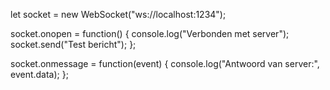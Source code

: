 let socket = new WebSocket("ws://localhost:1234");

socket.onopen = function() {
    console.log("Verbonden met server");
    socket.send("Test bericht");
};

socket.onmessage = function(event) {
    console.log("Antwoord van server:", event.data);
};

